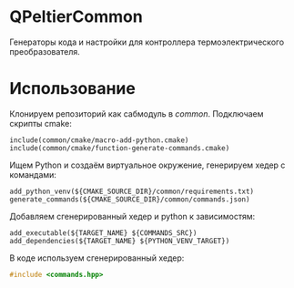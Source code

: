 # QPeltierCommon

Генераторы кода и настройки для контроллера термоэлектрического преобразователя.

# Использование

Клонируем репозиторий как сабмодуль в *common*. Подключаем скрипты cmake:

```
include(common/cmake/macro-add-python.cmake)
include(common/cmake/function-generate-commands.cmake)
```

Ищем Python и создаём виртуальное окружение, генерируем хедер с командами:

```
add_python_venv(${CMAKE_SOURCE_DIR}/common/requirements.txt)
generate_commands(${CMAKE_SOURCE_DIR}/common/commands.json)
```

Добавляем сгенерированный хедер и python к зависимостям:

```
add_executable(${TARGET_NAME} ${COMMANDS_SRC})
add_dependencies(${TARGET_NAME} ${PYTHON_VENV_TARGET})
```

В коде используем сгенерированный хедер:

```cpp
#include <commands.hpp>
```
